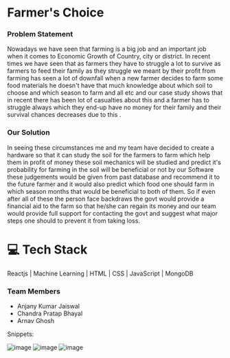 <h1>Farmer's Choice</h1>

<h3>Problem Statement</h3>
Nowadays we have seen that farming is a big job and an important job when it comes to Economic Growth of Country, city or district. 
In recent times we have seen that as farmers they have to struggle a lot to survive as farmers to feed their family as they struggle we meant by their profit from farming has seen a lot of downfall when a new farmer decides to farm some food materials he doesn't have that much knowledge about which soil to choose and which season to farm and all etc and our case study shows that in recent there has been lot of casualties about this and a farmer has to struggle always which they end-up have no money for their family and their survival chances decreases due to this . 

<h3>Our Solution</h3>
In seeing these circumstances me and my team have decided to create a hardware so that it can study the soil for the farmers to farm which help them in profit of money these soil mechanics will be studied and predict it's probability for farming in the soil will be beneficial or not by our Software these judgements would be given from past database and recommend it to the future farmer and it would also predict which food one should farm in which season months that would be beneficial to both of them. So if even after all of these the person face backdraws the govt would provide a financial aid to the farm so that he/she can regain its money and our team would provide full support for contacting the govt and suggest what major steps one should to prevent it from taking loss.

<h1>💻 Tech Stack </h1>
Reactjs | Machine Learning | HTML | CSS | JavaScript | MongoDB

### Team Members 
* Anjany Kumar Jaiswal
* Chandra Pratap Bhayal
* Arnav Ghosh

Snippets: 


![image](https://github.com/ArnavGhosh999/Farmer-s-Choice/assets/133378610/b87af731-dc9c-418e-98eb-955914c1bf59)
![image](https://github.com/ArnavGhosh999/Farmer-s-Choice/assets/133378610/6526c618-bd72-4512-b6a9-d05bc1360cff)
![image](https://github.com/ArnavGhosh999/Farmer-s-Choice/assets/133378610/280bf578-021b-4d6c-9545-ca17147371a1)




